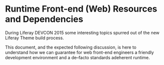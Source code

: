 # Runtime Front-end (Web) Resources and Dependencies

During Liferay DEVCON 2015 some interesting topics spurred out of the new Liferay Theme build process.

This document, and the expected following discussion, is here to understand how we can guarantee for web front-end engineers a friendly development environment and a de–facto standards adeherent runtime.